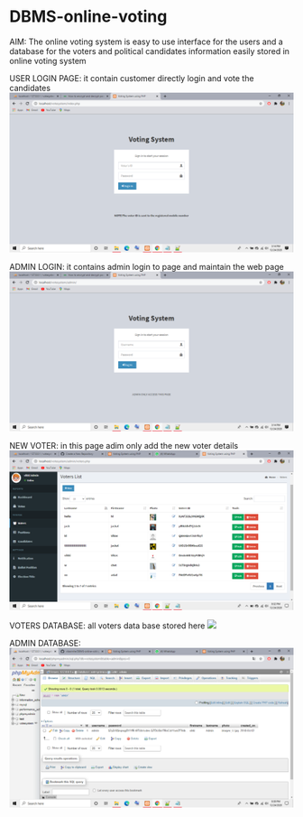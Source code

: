 # DBMS-online-voting
 AIM:
  The online voting system is easy to use interface for the users and a database for the voters and political candidates information easily stored in online voting system 
 
 USER LOGIN PAGE: it contain customer directly  login and vote the candidates
 ![](screenshots/userlogin.PNG)
 
 ADMIN LOGIN: it contains admin login to page and maintain the web page
 ![](screenshots/adminlogin.PNG)
 
 NEW VOTER: in this page adim only add the new voter details 
 ![](screenshots/voteradd.PNG)
 
 VOTERS DATABASE: all voters data base stored here
![](screenshots/usersdata.PNG)
 
 ADMIN DATABASE: 
 ![](screenshots/admindata.PNG)

